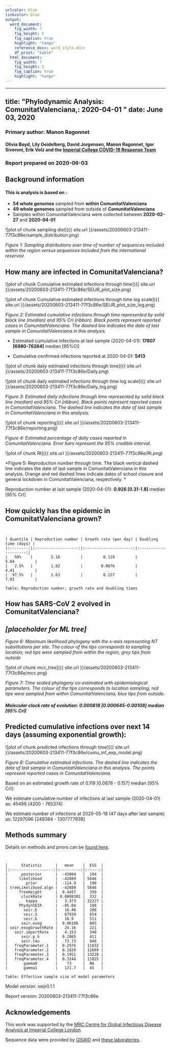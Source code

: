 ```yaml
---
urlcolor: blue
linkcolor: blue
output:
  word_document:
    fig_width: 7
    fig_height: 5
    fig_caption: true
    highlight: "tango"
    reference_docx: word_style.docx
    df_print: "kable"
  html_document:
    fig_width: 7
    fig_height: 5
    fig_caption: true
    highlight: "tango"
---
```









---
title: "Phylodynamic Analysis: ComunitatValenciana,: 2020-04-01 "
date: June 03, 2020
---





### Primary author: Manon Ragonnet

#### Olivia Boyd, Lily Geidelberg, David Jorgensen, Manon Ragonnet, Igor Siveroni, Erik Volz and the [Imperial College COVID-19 Response Team](http://sarscov2phylodynamics.org/about/)

### Report prepared on 2020-06-03





## Background information  




#### This is analysis is based on : 
  
* **54 whole genomes** sampled from **within ComunitatValenciana**
* **49 whole genomes** sampled from outside of **ComunitatValenciana**
* Samples within ComunitatValenciana were collected between **2020-02-27** and **2020-04-01**



![plot of chunk sampling dist]({{ site.url }}/assets/20200603-213411-77f3c86e/sample_distribution.png)

*Figure 1: Sampling distributions over time of number of sequences included within the region versus sequences included from the international reservoir.*


## How many are infected in ComunitatValenciana?





![plot of chunk Cumulative estimated infections through time]({{ site.url }}/assets/20200603-213411-77f3c86e/SEIJR_plot_size.png)


![plot of chunk Cumulative estimated infections through time log scale]({{ site.url }}/assets/20200603-213411-77f3c86e/SEIJR_plot_size_log.png)


*Figure 2: Estimated cumulative infections through time represented by solid black line (median) and 95% CrI (ribbon). Black points represent reported cases in ComunitatValenciana. The dashed line indicates the date of last sample in ComunitatValenciana in this analysis.*


* Estimated cumulative infections at last sample (2020-04-01): **17807 [6980-76264]** median [95%CI]

* Cumulative confirmed infections reported at 2020-04-01: **5413**  

<!-- * Cumulative number of active infections at 2020-04-01:   -->



![plot of chunk daily estimated infections through time]({{ site.url }}/assets/20200603-213411-77f3c86e/Daily.png)


![plot of chunk daily estimated infections through time log scale]({{ site.url }}/assets/20200603-213411-77f3c86e/Daily_log.png)


*Figure 3: Estimated daily  infections through time represented by solid black line (median) and 95% CrI (ribbon). Black points represent reported cases in ComunitatValenciana. The dashed line indicates the date of last sample in ComunitatValenciana in this analysis.*


![plot of chunk reporting]({{ site.url }}/assets/20200603-213411-77f3c86e/reporting.png)

*Figure 4: Estimated percentage of daily cases reported in ComunitatValenciana. Error bars represent the 95% credible interval.*



![plot of chunk Rt]({{ site.url }}/assets/20200603-213411-77f3c86e/Rt.png)

*Figure 5: Reproduction number through time. The black vertical dashed line indicates the date of last sample in ComunitatValenciana in this analysis. Orange and red dashed lines indicate dates of school closure and general lockdown in ComunitatValenciana, respectively. *

Reproduction number at last sample (2020-04-01): **0.926 [0.31-1.8]** median [95% CrI]


## How quickly has the epidemic in ComunitatValenciana grown?




```


| Quantile | Reproduction number | Growth rate (per day) | Doubling time (days) |
|:--------:|:-------------------:|:---------------------:|:--------------------:|
|   50%    |        2.16         |         0.119         |         5.84         |
|   2.5%   |        1.82         |        0.0876         |         4.41         |
|  97.5%   |        2.63         |         0.157         |         7.91         |

Table: Reproduction number, growth rate and doubling times
```






## How has SARS-CoV 2 evolved in ComunitatValenciana?


## *[placeholder for ML tree]*

*Figure 6: Maximum likelihood phylogeny with the x-axis representing NT substitutions per site. The colour of the tips corresponds to sampling location; red tips were sampled from within the region, grey tips from outside*



![plot of chunk mcc_tree]({{ site.url }}/assets/20200603-213411-77f3c86e/mcc.png)

*Figure 7: Time scaled phylogeny co-estimated with epidemiological parameters. The colour of the tips corresponds to location sampling; red tips were sampled from within ComunitatValenciana, blue tips from outside.*




##### Molecular clock rate of evolution: **0.000818 [0.000645-0.00108]** median [95% CrI]  

<!-- #### (optional) Number of introductions into ComunitatValenciana (someone needs to write code to compute this) -->




## Predicted cumulative infections over next 14 days (assuming exponential growth):



![plot of chunk predicted infections through time]({{ site.url }}/assets/20200603-213411-77f3c86e/cumu_inf_exp_model.png)

*Figure 8: Cumulative estimated infections. The dashed line indicates the date of last sample in ComunitatValenciana in this analysis. The points represent reported cases in ComunitatValenciana.*

Based on an estimated growth rate of 0.119 [0.0876 - 0.157] median [95% CrI]:  

We estimate cumulative number of infections at last sample (2020-04-01) as: 45488 [4200 - 765374]

We estimate number of infections at 2020-05-18 (47 days after last sample) as:
12297096 [249384 - 1307777938]  




## Methods summary



Details on methods and priors can be [found here](http://whoinfectedwhom.org/seijr0.1.0_methods.pdf).





```


|      Statistic      |   mean    |  ESS  |
|:-------------------:|:---------:|:-----:|
|      posterior      |  -43004   |  194  |
|     likelihood      |  -42889   | 5846  |
|        prior        |  -114.9   |  190  |
| treeLikelihood.algn |  -42889   | 5846  |
|     TreeHeight      |  0.4457   |  350  |
|      clockRate      | 0.0008301 |  332  |
|        kappa        |   3.373   | 32227 |
|     PhydynSEIR      |  -85.04   |  188  |
|       seir.E        |   16.46   |  206  |
|       seir.S        |   67939   |  654  |
|       seir.b        |   16.9    |  511  |
|      seir.exog      |  0.06106  |  885  |
| seir.exogGrowthRate |   24.16   |  221  |
|   seir.importRate   |   4.153   |  340  |
|      seir.p_h       |  0.2065   |  411  |
|      seir.tau       |   73.73   |  946  |
|   freqParameter.1   |  0.2976   | 11832 |
|   freqParameter.2   |  0.1829   | 12669 |
|   freqParameter.3   |  0.1951   | 13228 |
|   freqParameter.4   |  0.3244   | 11025 |
|       gamma0        |    73     |  NA   |
|       gamma1        |   121.7   |  45   |

Table: Effective sample size of model parameters
```



Model version: seijr0.1.1

Report version: 20200603-213411-77f3c86e


## Acknowledgements

This work was supported by the [MRC Centre for Global Infectious Disease Analysis at Imperial College London](https://www.imperial.ac.uk/mrc-global-infectious-disease-analysis).

Sequence data were provided by [GISAID](http://www.epicov.org) and [these laboratories](http://whoinfectedwhom.org/gisaid_cov2020_acknowledgement_table.xls).


